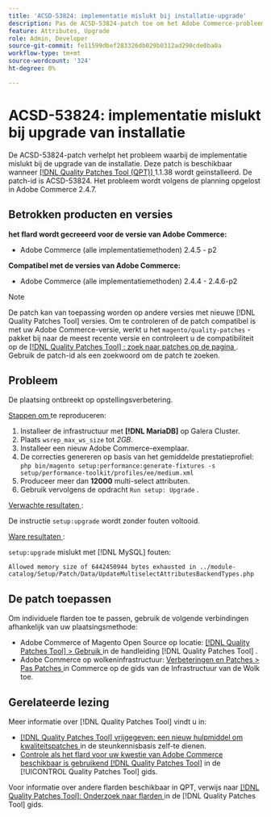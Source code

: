 ```yaml
---
title: 'ACSD-53824: implementatie mislukt bij installatie-upgrade'
description: Pas de ACSD-53824-patch toe om het Adobe Commerce-probleem op te lossen dat zich bij de upgrade van de installatie niet voordoet
feature: Attributes, Upgrade
role: Admin, Developer
source-git-commit: fe11599dbef283326db029b0312ad290cde0ba0a
workflow-type: tm+mt
source-wordcount: '324'
ht-degree: 0%

---
```


# ACSD-53824: implementatie mislukt bij upgrade van installatie

De ACSD-53824-patch verhelpt het probleem waarbij de implementatie mislukt bij de upgrade van de installatie. Deze patch is beschikbaar wanneer [[!DNL Quality Patches Tool (QPT)] ](https://experienceleague.adobe.com/en/docs/commerce-knowledge-base/kb/announcements/commerce-announcements/magento-quality-patches-released-new-tool-to-self-serve-quality-patches) 1.1.38 wordt geïnstalleerd. De patch-id is ACSD-53824. Het probleem wordt volgens de planning opgelost in Adobe Commerce 2.4.7.

## Betrokken producten en versies

**het flard wordt gecreeerd voor de versie van Adobe Commerce:**

* Adobe Commerce (alle implementatiemethoden) 2.4.5 - p2

**Compatibel met de versies van Adobe Commerce:**

* Adobe Commerce (alle implementatiemethoden) 2.4.4 - 2.4.6-p2

>[!NOTE]
>
>De patch kan van toepassing worden op andere versies met nieuwe [!DNL Quality Patches Tool] versies. Om te controleren of de patch compatibel is met uw Adobe Commerce-versie, werkt u het `magento/quality-patches` -pakket bij naar de meest recente versie en controleert u de compatibiliteit op de [[!DNL Quality Patches Tool] : zoek naar patches op de pagina ](https://experienceleague.adobe.com/tools/commerce-quality-patches/index.html) . Gebruik de patch-id als een zoekwoord om de patch te zoeken.

## Probleem

De plaatsing ontbreekt op opstellingsverbetering.

<u> Stappen om </u> te reproduceren:

1. Installeer de infrastructuur met **[!DNL MariaDB]** op Galera Cluster.
1. Plaats `wsrep_max_ws_size` tot *2GB*.
1. Installeer een nieuw Adobe Commerce-exemplaar.
1. De correcties genereren op basis van het gemiddelde prestatieprofiel:
   `php bin/magento setup:performance:generate-fixtures -s setup/performance-toolkit/profiles/ee/medium.xml`
1. Produceer meer dan **12000** multi-select attributen.
1. Gebruik vervolgens de opdracht `Run setup: Upgrade` .

<u> Verwachte resultaten </u>:

De instructie `setup:upgrade` wordt zonder fouten voltooid.

<u> Ware resultaten </u>:

`setup:upgrade` mislukt met [!DNL MySQL] fouten:

`Allowed memory size of 6442450944 bytes exhausted in ../module-catalog/Setup/Patch/Data/UpdateMultiselectAttributesBackendTypes.php`

## De patch toepassen

Om individuele flarden toe te passen, gebruik de volgende verbindingen afhankelijk van uw plaatsingsmethode:

* Adobe Commerce of Magento Open Source op locatie: [[!DNL Quality Patches Tool]  > Gebruik ](/help/tools/quality-patches-tool/usage.md) in de handleiding [!DNL Quality Patches Tool] .
* Adobe Commerce op wolkeninfrastructuur: [ Verbeteringen en Patches > Pas Patches ](https://experienceleague.adobe.com/docs/commerce-cloud-service/user-guide/develop/upgrade/apply-patches.html) in Commerce op de gids van de Infrastructuur van de Wolk toe.

## Gerelateerde lezing

Meer informatie over [!DNL Quality Patches Tool] vindt u in:

* [[!DNL Quality Patches Tool]  vrijgegeven: een nieuw hulpmiddel om kwaliteitspatches ](https://experienceleague.adobe.com/en/docs/commerce-knowledge-base/kb/announcements/commerce-announcements/magento-quality-patches-released-new-tool-to-self-serve-quality-patches) in de steunkennisbasis zelf-te dienen.
* [ Controle als het flard voor uw kwestie van Adobe Commerce beschikbaar is gebruikend  [!DNL Quality Patches Tool]](/help/tools/quality-patches-tool/patches-available-in-qpt/check-patch-for-magento-issue-with-magento-quality-patches.md) in de [!UICONTROL Quality Patches Tool] gids.


Voor informatie over andere flarden beschikbaar in QPT, verwijs naar [[!DNL Quality Patches Tool]: Onderzoek naar flarden ](https://experienceleague.adobe.com/tools/commerce-quality-patches/index.html) in de [!DNL Quality Patches Tool] gids.
